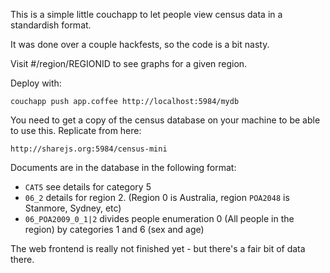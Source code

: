 This is a simple little couchapp to let people view census data in a standardish format.

It was done over a couple hackfests, so the code is a bit nasty.

Visit #/region/REGIONID to see graphs for a given region.

Deploy with:

    couchapp push app.coffee http://localhost:5984/mydb

You need to get a copy of the census database on your machine to be able to use this. Replicate from here:

    http://sharejs.org:5984/census-mini

Documents are in the database in the following format:

* `CAT5` see details for category 5
* `06_2` details for region 2. (Region 0 is Australia, region `POA2048` is Stanmore, Sydney, etc)
* `06_POA2009_0_1|2` divides people enumeration 0 (All people in the region) by categories 1 and 6 (sex and age)

The web frontend is really not finished yet - but there's a fair bit of data there.
